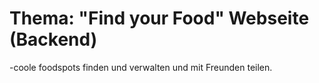 # Thema: "Find your Food" Webseite (Backend)
-coole foodspots finden und verwalten und mit Freunden teilen.   
